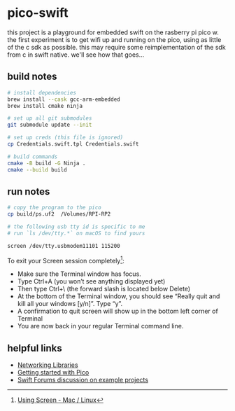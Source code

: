 # pico-swift

this project is a playground for embedded swift on the rasberry pi pico w. the first experiment is to get wifi up and running on the pico, using as little of the c sdk as possible. this may require some reimplementation of the sdk from c in swift native. we'll see how that goes...

## build notes

```sh
# install dependencies
brew install --cask gcc-arm-embedded 
brew install cmake ninja

# set up all git submodules
git submodule update --init

# set up creds (this file is ignored)
cp Credentials.swift.tpl Credentials.swift

# build commands
cmake -B build -G Ninja .
cmake --build build
```

## run notes

```sh
# copy the program to the pico
cp build/ps.uf2  /Volumes/RPI-RP2

# the following usb tty id is specific to me 
# run `ls /dev/tty.*` on macOS to find yours

screen /dev/tty.usbmodem11101 115200
```

To exit your Screen session completely[^1]:

- Make sure the Terminal window has focus.
- Type Ctrl+A (you won’t see anything displayed yet)
- Then type Ctrl+\ (the forward slash is located below Delete)
- At the bottom of the Terminal window, you should see “Really quit and kill all your windows [y/n]”. Type “y”.
- A confirmation to quit screen will show up in the bottom left corner of Terminal
- You are now back in your regular Terminal command line.

## helpful links

- [Networking Libraries](https://www.raspberrypi.com/documentation/pico-sdk/networking.html#pico_cyw43_arch)
- [Getting started with Pico](https://datasheets.raspberrypi.com/pico/getting-started-with-pico.pdf)
- [Swift Forums discussion on example projects](https://forums.swift.org/t/embedded-swift-example-projects-for-arm-and-risc-v-microcontrollers/71066/30)

[^1]: [Using Screen - Mac / Linux](https://ssg-drd-iot.github.io/getting-started-guides/docs/shell_access/mac-and-linux/using_screen.html)
